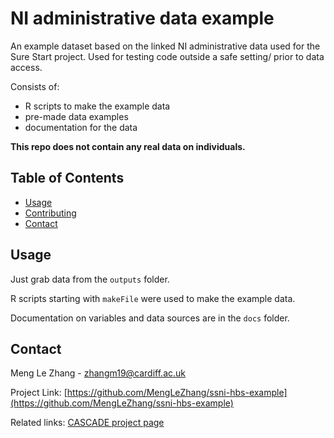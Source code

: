 # NI administrative data example

An example dataset based on the linked NI administrative data used for the Sure Start project. Used for testing code outside a safe setting/ prior to data access.

Consists of:
- R scripts to make the example data
- pre-made data examples
- documentation for the data 

**This repo does not contain any real data on individuals.**

## Table of Contents

- [Usage](#usage)
- [Contributing](#contributing)
- [Contact](#contact)

## Usage

Just grab data from the `outputs` folder.  

R scripts starting with `makeFile` were used to make the example data. 

Documentation on variables and data sources are in the `docs` folder. 

## Contact

Meng Le Zhang - [zhangm19@cardiff.ac.uk](mailto:zhangm19@cardiff.ac.uk)

Project Link: [https://github.com/MengLeZhang/ssni-hbs-example](https://github.com/MengLeZhang/ssni-hbs-example)

Related links: [CASCADE project page](https://cascadewales.org/research/the-impact-of-sure-start-on-health-and-social-care/)